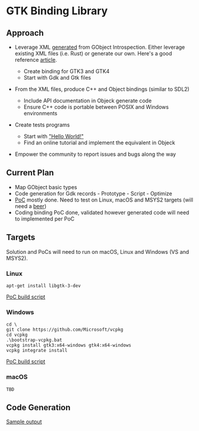 # GTK Binding Library

## Approach

* Leverage XML [generated](https://github.com/gtk-rs/gir-files) from GObject Introspection. Either leverage existing XML files (i.e. Rust) or generate our own. Here's a good reference [article](https://viruta.org/the-magic-of-gobject-introspection.html). 
	- Create binding for GTK3 and GTK4
	- Start with Gdk and Gtk files

* From the XML files, produce C++ and Object bindings (similar to SDL2)
	- Include API documentation in Objeck generate code
	- Ensure C++ code is portable between POSIX and Windows environments

* Create tests programs
	- Start with ["Hello World!"](https://docs.gtk.org/gtk3/getting_started.html)
	- Find an online tutorial and implement the equivalent in Objeck

* Empower the community to report issues and bugs along the way

## Current Plan

* Map GObject basic types
* Code generation for Gdk records
        - Prototype
        - Script
        - Optimize
* [PoC](poc) mostly done. Need to test on Linux, macOS and MSYS2 targets (will need a [beer](https://belgianfamilybrewers.be/belgian-beers/delirium-nocturnum/))
* Coding binding PoC done, validated however generated code will need to implemented per PoC

## Targets
Solution and PoCs will need to run on macOS, Linux and Windows (VS and MSYS2).

### Linux
```
apt-get install libgtk-3-dev
```
[PoC build script](poc/build_linux.sh)

### Windows
```
cd \
git clone https://github.com/Microsoft/vcpkg
cd vcpkg
.\bootstrap-vcpkg.bat
vcpkg install gtk3:x64-windows gtk4:x64-windows
vcpkg integrate install
```
[PoC build script](poc/build_win.cmd)

### macOS
```
TBD
```

## Code Generation

[Sample output](code_gen/debug/debug.txt)
